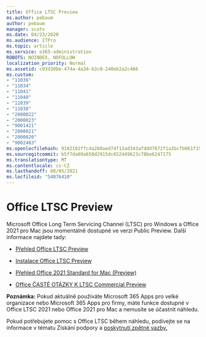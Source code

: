 ```yaml
---
title: Office LTSC Preview
ms.author: pebaum
author: pebaum
manager: scotv
ms.date: 04/23/2020
ms.audience: ITPro
ms.topic: article
ms.service: o365-administration
ROBOTS: NOINDEX, NOFOLLOW
localization_priority: Normal
ms.assetid: c03d30be-474a-4a34-b3c0-240eb2a2c466
ms.custom:
- "11036"
- "11034"
- "11041"
- "11040"
- "11039"
- "11038"
- "2000022"
- "2000023"
- "9001421"
- "2000021"
- "2000020"
- "9002483"
ms.openlocfilehash: 9102102ffc4a260aed74f11ad343afddd7872f1a3bcfb061f1961aef49e6e841
ms.sourcegitcommit: b5f7da89a650d2915dc652449623c78be6247175
ms.translationtype: MT
ms.contentlocale: cs-CZ
ms.lasthandoff: 08/05/2021
ms.locfileid: "54076410"
---
```

# <a name="office-ltsc-preview"></a>Office LTSC Preview

Microsoft Office Long Term Servicing Channel (LTSC) pro Windows a Office 2021 pro Mac jsou momentálně dostupné ve verzi Public Preview. Další informace najdete tady:

- [Přehled Office LTSC Preview](https://docs.microsoft.com/deployoffice/office2021/overview-ltsc-preview)

- [Instalace Office LTSC Preview](https://docs.microsoft.com/deployoffice/office2021/install-ltsc-preview)

- [Přehled Office 2021 Standard for Mac (Preview)](https://docs.microsoft.com/deployoffice/office2021/overview-mac-preview)

- [Office ČASTÉ OTÁZKY K LTSC Commercial Preview](https://answers.microsoft.com/msoffice/forum/all/office-ltsc-commercial-preview-faq/0fcf5976-f87f-4be1-81af-9f6d6141bc3a)  

**Poznámka:** Pokud aktuálně používáte Microsoft 365 Apps pro velké organizace nebo Microsoft 365 Apps pro firmy, máte funkce dostupné v Office LTSC 2021 nebo Office 2021 pro Mac a nemusíte se účastnit náhledu.

Pokud potřebujete pomoc s Office LTSC během náhledu, podívejte se na informace v tématu Získání podpory a [poskytnutí zpětné vazby.](https://docs.microsoft.com/deployoffice/office2021/install-ltsc-preview#getting-support-and-providing-feedback)
